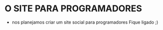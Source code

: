 # O SITE PARA PROGRAMADORES
- nos planejamos criar um site social para programadores
Fique ligado ;)
